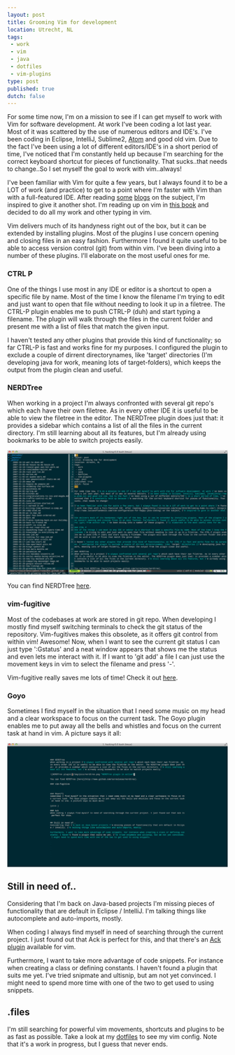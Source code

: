 ```yaml
---
layout: post
title: Grooming Vim for development
location: Utrecht, NL
tags: 
 - work
 - vim
 - java
 - dotfiles
 - vim-plugins
type: post
published: true
dutch: false 
---
```


For some time now, I'm on a mission to see if I can get myself to work with Vim for software development. At work I've been coding a lot last year. Most of it was scattered by the use of numerous editors and IDE's. I've been coding in Eclipse, IntelliJ, Sublime2, [Atom](http://www.atom.io) and good old vim. Due to the fact I've been using a lot of different editors/IDE's in a short period of time, I've noticed that I'm constantly held up because I'm searching for the correct keyboard shortcut for pieces of functionality. That sucks..that needs to change..So I set myself the goal to work with vim..always!

I've been familiar with Vim for quite a few years, but I always found it to be a LOT of work (and practice) to get to a point where I'm faster with Vim than with a full-featured IDE. After reading [some](http://stevelosh.com/blog/2010/09/coming-home-to-vim/) [blogs](http://www.lucianofiandesio.com/vim-configuration-for-happy-java-coding) on the subject, I'm inspired to give it another shot. I'm reading up on vim in [this book](http://www.amazon.com/dp/059652983X/ref=cm_sw_su_dp) and decided to do all my work and other typing in vim.

Vim delivers much of its handyness right out of the box, but it can be extended by installing plugins. Most of the plugins I use concern opening and closing files in an easy fashion. Furthermore I found it quite useful to be able to access version control (git) from within vim. I've been diving into a number of these plugins. I'll elaborate on the most useful ones for me.

### CTRL P
One of the things I use most in any IDE or editor is a shortcut to open a specific file by name. Most of the time I know the filename I'm trying to edit and just want to open that file without needing to look it up in a filetree. The CTRL-P plugin enables me to push CTRL-P (duh) and start typing a filename. The plugin will walk through the files in the current folder and present me with a list of files that match the given input. 

I haven't tested any other plugins that provide this kind of functionality; so far CTRL-P is fast and works fine for my purposes. I configured the plugin to exclude a couple of dirrent directorynames, like 'target' directories (I'm developing java for work, meaning lots of target-folders), which keeps the output from the plugin clean and useful.

### NERDTree 
When working in a project I'm always confronted with several git repo's which each have their own filetree. As in every other IDE it is useful to be able to view the filetree in the editor. The NERDTree plugin does just that: it provides a sidebar which contains a list of all the files in the current directory. I'm still learning about all its features, but I'm already using bookmarks to be able to switch projects easily.

![NERDTree plugin](/img/pics/nerdtree.png "NERDTree plugin in action")

You can find NERDTree [here](http://www.github.com/scrooloose/nerdtree).

### vim-fugitive
Most of the codebases at work are stored in git repo. When developing I mostly find myself switching terminals to check the git status of the repository. Vim-fugitives makes this obsolete, as it offers git control from within vim! Awesome! Now, when I want to see the current git status I can just type ':Gstatus' and a neat window appears that shows me the status and even lets me interact with it. If I want to 'git add' a file I can just use the movement keys in vim to select the filename and press '-'. 

Vim-fugitive really saves me lots of time! Check it out [here](https://github.com/tpope/vim-fugitive).

### Goyo
Sometimes I find myself in the situation that I need some music on my head and a clear workspace to focus on the current task. The Goyo plugin enables me to put away all the bells and whistles and focus on the current task at hand in vim. A picture says it all: 

![Goyo plugin](/img/pics/goyo.png "Goyo plugin: enabling a 'zen' workspace")

## Still in need of..
Considering that I'm back on Java-based projects I'm missing pieces of functionality that are default in Eclipse / IntelliJ. I'm talking things like autocomplete and auto-imports, mostly. 

When coding I always find myself in need of searching through the current project. I just found out that Ack is perfect for this, and that there's an [Ack plugin](https://github.com/mileszs/ack.vim) available for vim. 

Furthermore, I want to take more advantage of code snippets. For instance when creating a class or defining constants. I haven't found a plugin that suits me yet. I've tried snipmate and ultisnip, but am not yet convinced. I might need to spend more time with one of the two to get used to using snippets. 

## .files
I'm still searching for powerful vim movements, shortcuts and plugins to be as fast as possible. Take a look at my [dotfiles](https://github.com/ronaldvz/dotfiles) to see my vim config. Note that it's a work in progress, but I guess that never ends.
